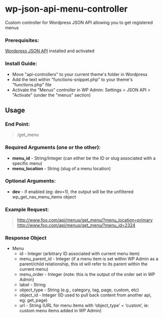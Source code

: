 wp-json-api-menu-controller
===========================

Custom controller for Wordpress JSON API allowing you to get registered menus


### Prerequisites:
[Wordpress JSON API](http://wordpress.org/plugins/json-api/) installed and activated

### Install Guide:
* Move "api-controllers" to your current theme's folder in Wordpress
* Add the text within "functions-snippet.php" to your theme's "functions.php" file
* Activate the "Menus" controller in WP Admin: Settings > JSON API > "Activate" (under the "menus" section)

## Usage

### End Point:
> /get_menu
 
### Required Arguments (one or the other):
* **menu_id** - String/Integer (can either be the ID or slug associated with a specific menu)
* **menu_location** -  String (slug of a menu location)

### Optional Arguments:
* **dev** - if enabled (eg: dev=1), the output will be the unfiltered wp_get_nav_menu_items object

### Example Request:
> http://www.foo.com/api/menus/get_menu/?menu_location=primary
> http://www.foo.com/api/menus/get_menu/?menu_id=2324

### Response Object
* Menu
    * id - Integer (arbitrary ID associated with current menu item)
    * menu_parent_id - Integer (if a menu item is set within WP Admin as a parent/child relationship, this id will refer to its parent within the current menu)
    * menu_order - Integer  (note: this is the output of the order set in WP Admin)
    * label - String 
    * object_type - String (e.g., category, tag, page, custom, etc)
    * object_id - Integer (ID used to pull back content from another api, eg: get_page)
    * url - String (URL for menu items with ‘object_type’ = ‘custom’, ie: custom menu items added in WP Admin)

